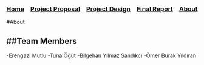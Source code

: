 ### [Home](https://bilgehansandikci.github.io/CS353_Group31/)&emsp;[Project Proposal](https://bilgehansandikci.github.io/CS353_Group31/project_proposal)&emsp;[Project Design](url)&emsp;[Final Report](url)&emsp;[About](https://bilgehansandikci.github.io/CS353_Group31/about)

#About

##Team Members
-
-Erengazi Mutlu
-Tuna Öğüt
-Bilgehan Yılmaz Sandıkcı
-Ömer Burak Yıldıran
